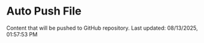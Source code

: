 # Auto Push File

Content that will be pushed to GitHub repository.
Last updated: 08/13/2025, 01:57:53 PM